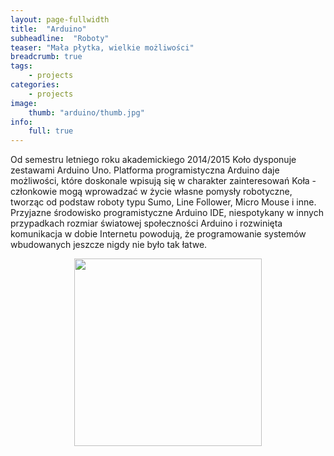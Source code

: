 ```yaml
---
layout: page-fullwidth
title:  "Arduino"
subheadline:  "Roboty"
teaser: "Mała płytka, wielkie możliwości"
breadcrumb: true
tags:
    - projects
categories:
    - projects
image:
    thumb: "arduino/thumb.jpg"
info:
    full: true
---
```


Od semestru letniego roku akademickiego 2014/2015 Koło dysponuje zestawami Arduino Uno.
Platforma programistyczna Arduino daje możliwości, które doskonale wpisują się w charakter zainteresowań Koła - członkowie mogą wprowadzać w życie własne pomysły robotyczne, tworząc od podstaw roboty typu Sumo, Line Follower, Micro Mouse i inne. Przyjazne środowisko programistyczne Arduino IDE, niespotykany w innych przypadkach rozmiar światowej społeczności Arduino i rozwinięta komunikacja w dobie Internetu powodują, że programowanie systemów wbudowanych jeszcze nigdy nie było tak łatwe.

<p><center><img class="text-center" style="height: 300px" src="{{ site.urlimg }}projects/arduino/thumb.jpg"/>
